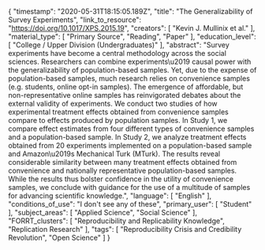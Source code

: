 {
    "timestamp": "2020-05-31T18:15:05.189Z",
    "title": "The Generalizability of Survey Experiments",
    "link_to_resource": "https://doi.org/10.1017/XPS.2015.19",
    "creators": [
        "Kevin J. Mullinix et al."
    ],
    "material_type": [
        "Primary Source",
        "Reading",
        "Paper"
    ],
    "education_level": [
        "College / Upper Division (Undergraduates)"
    ],
    "abstract": "Survey experiments have become a central methodology across the social sciences. Researchers can combine experiments\u2019 causal power with the generalizability of population-based samples. Yet, due to the expense of population-based samples, much research relies on convenience samples (e.g. students, online opt-in samples). The emergence of affordable, but non-representative online samples has reinvigorated debates about the external validity of experiments. We conduct two studies of how experimental treatment effects obtained from convenience samples compare to effects produced by population samples. In Study 1, we compare effect estimates from four different types of convenience samples and a population-based sample. In Study 2, we analyze treatment effects obtained from 20 experiments implemented on a population-based sample and Amazon\u2019s Mechanical Turk (MTurk). The results reveal considerable similarity between many treatment effects obtained from convenience and nationally representative population-based samples. While the results thus bolster confidence in the utility of convenience samples, we conclude with guidance for the use of a multitude of samples for advancing scientific knowledge.",
    "language": [
        "English"
    ],
    "conditions_of_use": "I don't see any of these",
    "primary_user": [
        "Student"
    ],
    "subject_areas": [
        "Applied Science",
        "Social Science"
    ],
    "FORRT_clusters": [
        "Reproducibility and Replicability Knowledge",
        "Replication Research"
    ],
    "tags": [
        "Reproducibility Crisis and Credibility Revolution",
        "Open Science"
    ]
}
